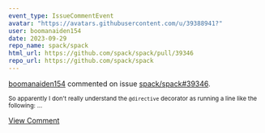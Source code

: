 ```yaml
---
event_type: IssueCommentEvent
avatar: "https://avatars.githubusercontent.com/u/39388941?"
user: boomanaiden154
date: 2023-09-29
repo_name: spack/spack
html_url: https://github.com/spack/spack/pull/39346
repo_url: https://github.com/spack/spack
---
```


<a href='https://github.com/boomanaiden154' target='_blank'>boomanaiden154</a> commented on issue <a href='https://github.com/spack/spack/pull/39346' target='_blank'>spack/spack#39346</a>.

<small>So apparently I don't really understand the `@directive` decorator as running a line like the following:...</small>

<a href='https://github.com/spack/spack/pull/39346' target='_blank'>View Comment</a>